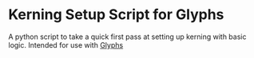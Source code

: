# Kerning Setup Script for Glyphs
A  python script to take a quick first pass at setting up kerning with basic logic. Intended for use with [Glyphs](https://glyphsapp.com)